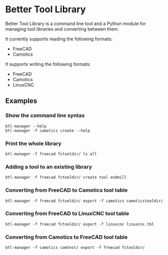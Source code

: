 # Better Tool Library

Better Tool Library is a command line tool and a Python module for managing
tool libraries and converting between them.

It currently supports reading the following formats:
- FreeCAD
- Camotics

It supports writing the following formats:
- FreeCAD
- Camotics
- LinuxCNC

## Examples

### Show the command line syntax

```
btl-manager --help
btl-manager -f camotics create --help
```

### Print the whole library

```
btl-manager -f freecad fctooldir/ ls all
```

### Adding a tool to an existing library

```
btl-manager -f freecad fctooldir/ create tool endmill
```

### Converting from FreeCAD to Camotics tool table

```
btl-manager -f freecad fctooldir/ export -f camotics camoticstooldir/
```

### Converting from FreeCAD to LinuxCNC tool table

```
btl-manager -f freecad fctooldir/ export -f linuxcnc linuxcnc.tbl
```

### Converting from Camotics to FreeCAD tool table

```
btl-manager -f camotics camtest/ export -f freecad fctooldir/
```
